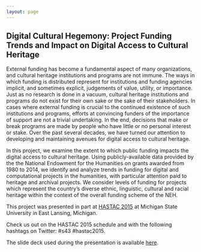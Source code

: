 ```yaml
---
layout: page
---
```


## Digital Cultural Hegemony: Project Funding Trends and Impact on Digital Access to Cultural Heritage

External funding has become a fundamental aspect of many organizations, and cultural heritage institutions and programs are not immune. The ways in which funding is distributed represent for institutions and funding agencies implicit, and sometimes explicit, judgements of value, utility, or importance. Just as no research is done in a vacuum, cultural heritage institutions and programs do not exist for their own sake or the sake of their stakeholders. In cases where external funding is crucial to the continued existence of such institutions and programs, efforts at convincing funders of the importance of support are not a trivial undertaking. In the end, decisions that make or break programs are made by people who have little or no personal interest or stake. Over the past several decades, we have turned our attention to developing and maintaining avenues for digital access to cultural heritage. 

In this project, we examine the extent to which public funding impacts the digital access to cultural heritage. Using publicly-available data provided by the the National Endowment for the Humanities on grants awarded from 1980 to 2014, we identify and analyze trends in funding for digital and computational projects in the humanities, with particular attention paid to heritage and archival projects. We consider levels of funding for projects which represent the country’s diverse ethnic, linguistic, cultural and racial heritage within the context of the overall funding scheme of the NEH. 

This project was presented in part at [HASTAC 2015](http://sched.co/2vrQ) at Michigan State University in East Lansing, Michigan. 

Check us out on the HASTAC 2015 schedule and with the following hashtags on Twitter: #s43 #hastac2015. 

The slide deck used during the presentation is available [here](https://goo.gl/18e5zJ).